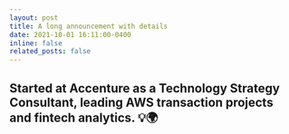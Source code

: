 ```yaml
---
layout: post
title: A long announcement with details
date: 2021-10-01 16:11:00-0400
inline: false
related_posts: false
---
```


Started at Accenture as a Technology Strategy Consultant, leading AWS transaction projects and fintech analytics. 💡🌍
---
